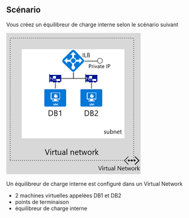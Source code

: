 ## Scénario

Vous créez un équilibreur de charge interne selon le scénario suivant

![IMAGE DESCRIPTIVE](./media/load-balancer-get-started-ilb-scenario-include/figure1.png)

Un équilibreur de charge interne est configuré dans un Virtual Network 
- 2 machines virtuelles appelées DB1 et DB2<BR> 
- points de terminaison <BR> 
- équilibreur de charge interne<BR>

<!-----HONumber=AcomDC_1223_2015-->
